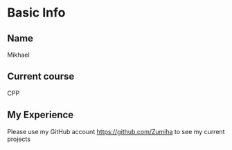 # Basic Info

## Name
Mikhael

## Current course 
CPP

## My Experience
Please use my GitHub account https://github.com/Zumiha to see my current projects
